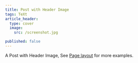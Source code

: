 ```yaml
---
title: Post with Header Image
tags: TeXt
article_header:
  type: cover
  image:
    src: /screenshot.jpg

published: false
---
```


A Post with Header Image, See [Page layout](https://tianqi.name/jekyll-TeXt-theme/samples.html#page-layout) for more examples.

<!--more-->
